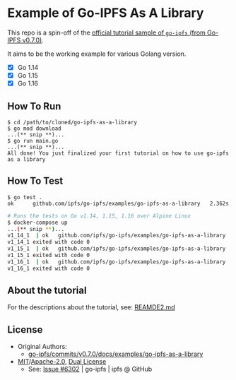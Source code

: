 # Example of Go-IPFS As A Library

This repo is a spin-off of the [official tutorial sample of `go-ipfs` (from Go-IPFS v0.7.0)](https://github.com/ipfs/go-ipfs/tree/v0.7.0/docs/examples/go-ipfs-as-a-library).

It aims to be the working example for various Golang version.

- [x] Go 1.14
- [x] Go 1.15
- [x] Go 1.16

## How To Run

```shellsession
$ cd /path/to/cloned/go-ipfs-as-a-library
$ go mod download
...(** snip **)...
$ go run main.go
...(** snip **)...
All done! You just finalized your first tutorial on how to use go-ipfs as a library
```

## How To Test

```shellsession
$ go test .
ok      github.com/ipfs/go-ipfs/examples/go-ipfs-as-a-library   2.362s
```

```bash
# Runs the tests on Go v1.14, 1.15, 1.16 over Alpine Linux
$ docker-compose up
...(** snip **)...
v1_14_1  | ok  	github.com/ipfs/go-ipfs/examples/go-ipfs-as-a-library	2.973s
v1_14_1 exited with code 0
v1_15_1  | ok  	github.com/ipfs/go-ipfs/examples/go-ipfs-as-a-library	2.205s
v1_15_1 exited with code 0
v1_16_1  | ok  	github.com/ipfs/go-ipfs/examples/go-ipfs-as-a-library	1.696s
v1_16_1 exited with code 0
```

## About the tutorial

For the descriptions about the tutorial, see: [REAMDE2.md](README2.md)

## License

- Original Authors:
  - [go-ipfs/commits/v0.7.0/docs/examples/go-ipfs-as-a-library](https://github.com/ipfs/go-ipfs/commits/v0.7.0/docs/examples/go-ipfs-as-a-library)
- [MIT](LICENSE-MIT)/[Apache-2.0](LICENSE-APACHE), [Dual License](LICENSE)
  - See: [Issue #6302](https://github.com/ipfs/go-ipfs/issues/6302) | go-ipfs | ipfs @ GitHub
